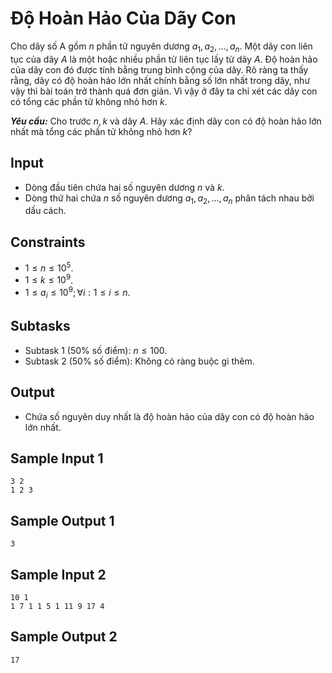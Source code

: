 # Độ Hoàn Hảo Của Dãy Con

Cho dãy số A gồm $n$ phần tử nguyên dương $a_1, a_2, \dots, a_n$. Một dãy con liên tục của dãy $A$ là một hoặc nhiều phần tử liên tục lấy từ dãy $A$. Độ hoàn hảo của dãy con đó được tính bằng trung bình cộng của dãy. Rõ ràng ta thấy rằng, dãy có độ hoàn hảo lớn nhất chính bằng số lớn nhất trong dãy, như vậy thì bài toán trở thành quá đơn giản. Vì vậy ở đây ta chỉ xét các dãy con có tổng các phần tử không nhỏ hơn $k$.

***Yêu cầu:*** Cho trước $n,k$ và dãy $A$. Hãy xác định dãy con có độ hoàn hảo lớn nhất mà tổng các phần tử không nhỏ hơn $k?$

## Input

- Dòng đầu tiên chứa hai số nguyên dương $n$ và $k$.
- Dòng thứ hai chứa $n$ số nguyên dương $a_1, a_2, \dots, a_n$ phân tách nhau bởi dấu cách.

## Constraints

- $1≤n≤10^5$.
- $1≤k≤10^9$.
- $1≤a_i≤10^9; \forall i: 1 \le i \le n$.

## Subtasks

- Subtask $1$ ($50\%$ số điểm): $n≤100$.
- Subtask $2$ ($50\%$ số điểm): Không có ràng buộc gì thêm.

## Output

- Chứa số nguyên duy nhất là độ hoàn hảo của dãy con có độ hoàn hảo lớn nhất.

## Sample Input 1

```
3 2
1 2 3
```

## Sample Output 1

```
3
```

## Sample Input 2

```
10 1
1 7 1 1 5 1 11 9 17 4
```

## Sample Output 2

```
17
```
